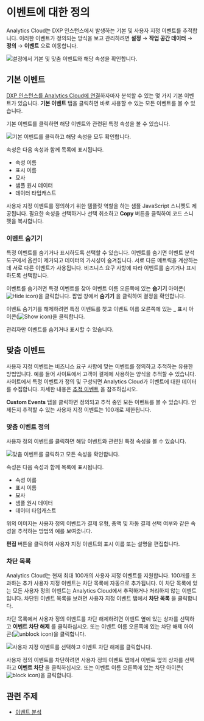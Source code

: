 # 이벤트에 대한 정의

Analytics Cloud는 DXP 인스턴스에서 발생하는 기본 및 사용자 지정 이벤트를 추적합니다. 이러한 이벤트가 정의되는 방식을 보고 관리하려면 **설정** &rarr; **작업 공간 데이터** &rarr; **정의** &rarr; **이벤트** 으로 이동합니다.

![설정에서 기본 및 맞춤 이벤트와 해당 속성을 확인합니다.](./definitions-for-events/images/01.png)

## 기본 이벤트

[DXP 인스턴스를 Analytics Cloud에 연결](../../getting-started/connecting-liferay-dxp-to-analytics-cloud.md)하자마자 분석할 수 있는 몇 가지 기본 이벤트가 있습니다. **기본 이벤트** 탭을 클릭하면 바로 사용할 수 있는 모든 이벤트를 볼 수 있습니다.

기본 이벤트를 클릭하면 해당 이벤트와 관련된 특정 속성을 볼 수 있습니다.

![기본 이벤트를 클릭하고 해당 속성을 모두 확인합니다.](./definitions-for-events/images/02.png)

속성은 다음 속성과 함께 목록에 표시됩니다.

* 속성 이름
* 표시 이름
* 묘사
* 샘플 원시 데이터
* 데이터 타입캐스트

사용자 지정 이벤트를 정의하기 위한 템플릿 역할을 하는 샘플 JavaScript 스니펫도 제공됩니다. 필요한 속성을 선택하거나 선택 취소하고 **Copy** 버튼을 클릭하여 코드 스니펫을 복사합니다.

### 이벤트 숨기기

특정 이벤트를 숨기거나 표시하도록 선택할 수 있습니다. 이벤트를 숨기면 이벤트 분석 도구에서 옵션이 제거되고 데이터의 가시성이 숨겨집니다. 서로 다른 메트릭을 계산하는 데 서로 다른 이벤트가 사용됩니다. 비즈니스 요구 사항에 따라 이벤트를 숨기거나 표시하도록 선택합니다. 

이벤트를 숨기려면 특정 이벤트를 찾아 이벤트 이름 오른쪽에 있는 **숨기기** 아이콘(![Hide icon](../../images/icon-hide.png))을 클릭합니다. 팝업 창에서 **숨기기** 을 클릭하여 결정을 확인합니다.

이벤트 숨기기를 해제하려면 특정 이벤트를 찾고 이벤트 이름 오른쪽에 있는 **_** 표시 아이콘(![Show icon](../../images/icon-show.png))을 클릭합니다.

관리자만 이벤트를 숨기거나 표시할 수 있습니다.

## 맞춤 이벤트

사용자 지정 이벤트는 비즈니스 요구 사항에 맞는 이벤트를 정의하고 추적하는 유용한 방법입니다. 예를 들어 사이트에서 고객이 결제에 사용하는 양식을 추적할 수 있습니다. 사이트에서 특정 이벤트가 정의 및 구성되면 Analytics Cloud가 이벤트에 대한 데이터를 수집합니다. 자세한 내용은 [추적 이벤트](../../touchpoints/events/tracking-events.md) 을 참조하십시오.

**Custom Events** 탭을 클릭하면 정의되고 추적 중인 모든 이벤트를 볼 수 있습니다. 언제든지 추적할 수 있는 사용자 지정 이벤트는 100개로 제한됩니다. 

### 맞춤 이벤트 정의

사용자 정의 이벤트를 클릭하면 해당 이벤트와 관련된 특정 속성을 볼 수 있습니다.

![맞춤 이벤트를 클릭하고 모든 속성을 확인합니다.](./definitions-for-events/images/03.png)

속성은 다음 속성과 함께 목록에 표시됩니다.

* 속성 이름
* 표시 이름
* 묘사
* 샘플 원시 데이터
* 데이터 타입캐스트

위의 이미지는 사용자 정의 이벤트가 결제 유형, 총액 및 자동 결제 선택 여부와 같은 속성을 추적하는 방법의 예를 보여줍니다.

**편집** 버튼을 클릭하여 사용자 지정 이벤트의 표시 이름 또는 설명을 편집합니다. 

### 차단 목록

Analytics Cloud는 현재 최대 100개의 사용자 지정 이벤트를 지원합니다. 100개를 초과하는 추가 사용자 지정 이벤트는 차단 목록에 자동으로 추가됩니다. 이 차단 목록에 있는 모든 사용자 정의 이벤트는 Analytics Cloud에서 추적하거나 처리하지 않는 이벤트입니다. 차단된 이벤트 목록을 보려면 사용자 지정 이벤트 탭에서 **차단 목록** 을 클릭합니다.

차단 목록에서 사용자 정의 이벤트를 차단 해제하려면 이벤트 옆에 있는 상자를 선택하고 **이벤트 차단 해제** 를 클릭하십시오. 또는 이벤트 이름 오른쪽에 있는 차단 해제 아이콘(![unblock icon](../../images/icon-unblock.png))을 클릭합니다.

![사용자 지정 이벤트를 선택하고 이벤트 차단 해제를 클릭합니다.](./definitions-for-events/images/04.png)

사용자 정의 이벤트를 차단하려면 사용자 정의 이벤트 탭에서 이벤트 옆의 상자를 선택하고 **이벤트 차단** 을 클릭하십시오. 또는 이벤트 이름 오른쪽에 있는 차단 아이콘(![block icon](../../images/icon-block.png))을 클릭합니다.

## 관련 주제

* [이벤트 분석](../../touchpoints/events/events-analysis.md)
